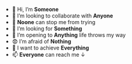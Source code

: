 - 👋 Hi, I’m **Someone**
- 💞️ I’m looking to collaborate with **Anyone**
- 🚫 **Noone** can stop me from trying
- 👀 I’m looking for **Something**
- 🔄 I’m opening to **Anything** life throws my way
- 😨 I’m afraid of **Nothing**
- 🎯 I want to achieve **Everything**
- 📫 **Everyone** can reach me ↓

<!---
quyvv01581/quyvv01581 is a ✨ special ✨ repository because its `README.md` (this file) appears on your GitHub profile.
You can click the Preview link to take a look at your changes.
--->
